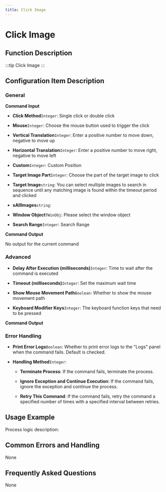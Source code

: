 ```yaml
---
title: Click Image
---
```


# Click Image

## Function Description

:::tip 
Click Image
:::

## Configuration Item Description

### General

**Command Input**

- **Click Method**`Integer`: Single click or double click

- **Mouse**`Integer`: Choose the mouse button used to trigger the click

- **Vertical Translation**`Integer`: Enter a positive number to move down, negative to move up

- **Horizontal Translation**`Integer`: Enter a positive number to move right, negative to move left

- **Custom**`Integer`: Custom Position

- **Target Image Part**`Integer`: Choose the part of the target image to click

- **Target Image**`string`: You can select multiple images to search in sequence until any matching image is found within the timeout period and clicked

- **sAllImages**`string`: 

- **Window Object**`TWinObj`: Please select the window object

- **Search Range**`Integer`: Search Range


**Command Output**

No output for the current command

### Advanced

- **Delay After Execution (milliseconds)**`Integer`: Time to wait after the command is executed

- **Timeout (milliseconds)**`Integer`: Set the maximum wait time

- **Show Mouse Movement Path**`Boolean`: Whether to show the mouse movement path

- **Keyboard Modifier Keys**`Integer`: The keyboard function keys that need to be pressed


**Command Output**

### Error Handling

- **Print Error Logs**`Boolean`: Whether to print error logs to the "Logs" panel when the command fails. Default is checked. 

- **Handling Method**`Integer`:

    - **Terminate Process**: If the command fails, terminate the process.

    - **Ignore Exception and Continue Execution**: If the command fails, ignore the exception and continue the process.

    - **Retry This Command**: If the command fails, retry the command a specified number of times with a specified interval between retries.

## Usage Example

Process logic description:

## Common Errors and Handling

None

## Frequently Asked Questions

None

